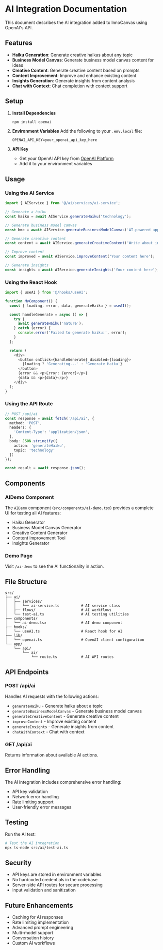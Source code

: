 # AI Integration Documentation

This document describes the AI integration added to InnoCanvas using OpenAI's API.

## Features

- **Haiku Generation**: Generate creative haikus about any topic
- **Business Model Canvas**: Generate business model canvas content for ideas
- **Creative Content**: Generate creative content based on prompts
- **Content Improvement**: Improve and enhance existing content
- **Insights Generation**: Generate insights from content analysis
- **Chat with Context**: Chat completion with context support

## Setup

1. **Install Dependencies**
   ```bash
   npm install openai
   ```

2. **Environment Variables**
   Add the following to your `.env.local` file:
   ```env
   OPENAI_API_KEY=your_openai_api_key_here
   ```

3. **API Key**
   - Get your OpenAI API key from [OpenAI Platform](https://platform.openai.com/api-keys)
   - Add it to your environment variables

## Usage

### Using the AI Service

```typescript
import { AIService } from '@/ai/services/ai-service';

// Generate a haiku
const haiku = await AIService.generateHaiku('technology');

// Generate business model canvas
const bmc = await AIService.generateBusinessModelCanvas('AI-powered app');

// Generate creative content
const content = await AIService.generateCreativeContent('Write about innovation', 'story');

// Improve content
const improved = await AIService.improveContent('Your content here');

// Generate insights
const insights = await AIService.generateInsights('Your content here');
```

### Using the React Hook

```typescript
import { useAI } from '@/hooks/useAI';

function MyComponent() {
  const { loading, error, data, generateHaiku } = useAI();

  const handleGenerate = async () => {
    try {
      await generateHaiku('nature');
    } catch (error) {
      console.error('Failed to generate haiku:', error);
    }
  };

  return (
    <div>
      <button onClick={handleGenerate} disabled={loading}>
        {loading ? 'Generating...' : 'Generate Haiku'}
      </button>
      {error && <p>Error: {error}</p>}
      {data && <p>{data}</p>}
    </div>
  );
}
```

### Using the API Route

```typescript
// POST /api/ai
const response = await fetch('/api/ai', {
  method: 'POST',
  headers: {
    'Content-Type': 'application/json',
  },
  body: JSON.stringify({
    action: 'generateHaiku',
    topic: 'technology'
  })
});

const result = await response.json();
```

## Components

### AIDemo Component

The `AIDemo` component (`src/components/ai-demo.tsx`) provides a complete UI for testing all AI features:

- Haiku Generator
- Business Model Canvas Generator
- Creative Content Generator
- Content Improvement Tool
- Insights Generator

### Demo Page

Visit `/ai-demo` to see the AI functionality in action.

## File Structure

```
src/
├── ai/
│   ├── services/
│   │   └── ai-service.ts          # AI service class
│   ├── flows/                     # AI workflows
│   └── test-ai.ts                 # AI testing utilities
├── components/
│   └── ai-demo.tsx                # AI demo component
├── hooks/
│   └── useAI.ts                   # React hook for AI
├── lib/
│   └── openai.ts                  # OpenAI client configuration
└── app/
    └── api/
        └── ai/
            └── route.ts           # AI API routes
```

## API Endpoints

### POST /api/ai

Handles AI requests with the following actions:

- `generateHaiku` - Generate haiku about a topic
- `generateBusinessModelCanvas` - Generate business model canvas
- `generateCreativeContent` - Generate creative content
- `improveContent` - Improve existing content
- `generateInsights` - Generate insights from content
- `chatWithContext` - Chat with context

### GET /api/ai

Returns information about available AI actions.

## Error Handling

The AI integration includes comprehensive error handling:

- API key validation
- Network error handling
- Rate limiting support
- User-friendly error messages

## Testing

Run the AI test:

```bash
# Test the AI integration
npx ts-node src/ai/test-ai.ts
```

## Security

- API keys are stored in environment variables
- No hardcoded credentials in the codebase
- Server-side API routes for secure processing
- Input validation and sanitization

## Future Enhancements

- Caching for AI responses
- Rate limiting implementation
- Advanced prompt engineering
- Multi-model support
- Conversation history
- Custom AI workflows 